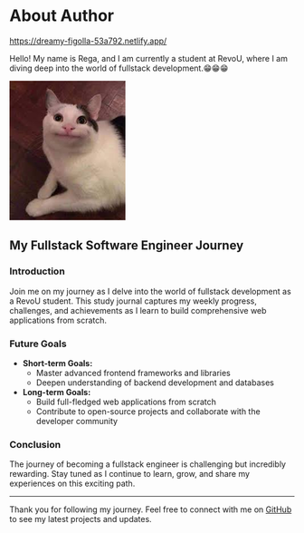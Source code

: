 # About Author
https://dreamy-figolla-53a792.netlify.app/

Hello! My name is Rega, and I am currently a student at RevoU, where I am diving deep into the world of fullstack development.😁😁😁 

![polite cat](/Assets/images.jpg)


## My Fullstack Software Engineer Journey

### Introduction
Join me on my journey as I delve into the world of fullstack development as a RevoU student. This study journal captures my weekly progress, challenges, and achievements as I learn to build comprehensive web applications from scratch.

### Future Goals
- **Short-term Goals:**
  - Master advanced frontend frameworks and libraries
  - Deepen understanding of backend development and databases
- **Long-term Goals:**
  - Build full-fledged web applications from scratch
  - Contribute to open-source projects and collaborate with the developer community

### Conclusion
The journey of becoming a fullstack engineer is challenging but incredibly rewarding. Stay tuned as I continue to learn, grow, and share my experiences on this exciting path.

---

Thank you for following my journey. Feel free to connect with me on [GitHub](https://github.com/regaruzianto) to see my latest projects and updates.